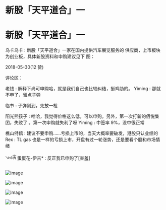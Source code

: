 # 新股「天平道合」一

# 新股「天平道合」一

乌卡乌卡 : 新股「天平道合」一家在国内提供汽车展览服务的 供应商，上市板块为创业板，具体新股资料和申购建议见下 图：

2018-05-30(12 赞)

评论区：

老钱 : 解释下尚可申购哈，就是我们自己也比较纠结，挺鸡肋的。 Yiming : 那就不申了，留点子弹

临书 : 子弹刚到，先放一枪

阳光熊孩子 : 哈哈，我觉得价格这么低，可以申购。另外，第一次打新的佰悦集团，失败了 。第一次申购就失利了呀 Yiming : 中签率 9%，没中很正常

樵山偫鹤 : 建议不要申购……亏损上市的，当天大概率要破发，港股只认业绩的 Rex : TL gas 也是一样的亏损上市，开盘有过一轮涨势，还是要看个股和市场情绪

༺ༀ 蛋蛋花-伊吉* : 反正我已申购了[害羞]

![image](img/Image_723.png)

![image](img/Image_724.png)

![image](img/Image_725.png)

![image](img/Image_726.png)